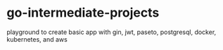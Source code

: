 # go-intermediate-projects
playground to create basic app with gin, jwt, paseto, postgresql, docker, kubernetes, and aws

